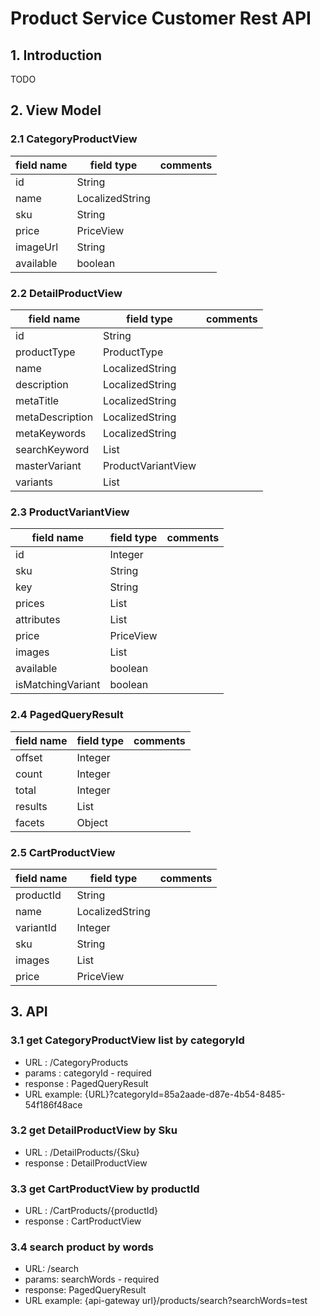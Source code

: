 # Product Service Customer Rest API

## 1. Introduction

TODO

## 2. View Model

### 2.1 CategoryProductView
| field name | field type | comments |
|----|----|----|
| id | String | |
| name | LocalizedString | |
| sku | String | |
| price | PriceView | | 
| imageUrl | String | |
| available | boolean | |

### 2.2 DetailProductView
| field name | field type | comments |
|----|----|----|
| id | String | |
| productType | ProductType | |
| name | LocalizedString | |
| description | LocalizedString | |
| metaTitle | LocalizedString | |
| metaDescription | LocalizedString | | 
| metaKeywords | LocalizedString | |
| searchKeyword | List<SearchKeyword> | |
| masterVariant | ProductVariantView | |
| variants | List<ProductVariantView> | |

### 2.3 ProductVariantView

| field name | field type | comments |
|----|----|----|
| id | Integer | |
| sku | String | |
| key | String | |
| prices | List<PriceView> | |
| attributes | List<AttributeView> | | 
| price | PriceView | | 
| images | List<ImageView> | |
| available | boolean | |
| isMatchingVariant| boolean | |

### 2.4 PagedQueryResult

| field name | field type | comments | 
|-----|-----|-----|
| offset | Integer | |
| count | Integer | |
| total | Integer | |
| results | List<T> | |
| facets | Object | |

### 2.5 CartProductView

| field name | field type | comments | 
|-----|-----|-----|
| productId | String | | 
| name | LocalizedString | |
| variantId | Integer | | 
| sku | String | |
| images | List<ImageView> | | 
| price | PriceView | |


## 3. API

### 3.1 get CategoryProductView list by categoryId

* URL : /CategoryProducts
* params : categoryId - required
* response : PagedQueryResult<CategoryProductView>
* URL example: {URL}?categoryId=85a2aade-d87e-4b54-8485-54f186f48ace

### 3.2 get DetailProductView by Sku

* URL : /DetailProducts/{Sku}
* response : DetailProductView  
  
  
### 3.3 get CartProductView by productId
  
* URL : /CartProducts/{productId}
* response : CartProductView

### 3.4 search product by words

* URL: /search
* params: searchWords - required
* response: PagedQueryResult<CategoryProductView>
* URL example: {api-gateway url}/products/search?searchWords=test